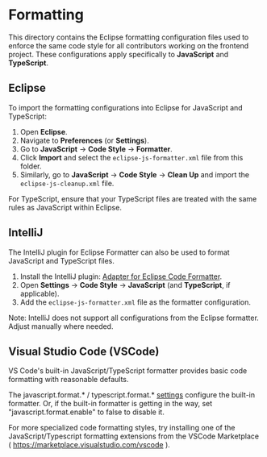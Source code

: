 # Formatting

This directory contains the Eclipse formatting configuration files used to enforce the same code style for all contributors working on the frontend project. These configurations apply specifically to **JavaScript** and **TypeScript**.

## Eclipse
To import the formatting configurations into Eclipse for JavaScript and TypeScript:

1. Open **Eclipse**.
2. Navigate to **Preferences** (or **Settings**).
3. Go to **JavaScript** → **Code Style** → **Formatter**.
4. Click **Import** and select the `eclipse-js-formatter.xml` file from this folder.
5. Similarly, go to **JavaScript** → **Code Style** → **Clean Up** and import the `eclipse-js-cleanup.xml` file.

For TypeScript, ensure that your TypeScript files are treated with the same rules as JavaScript within Eclipse.

## IntelliJ
The IntelliJ plugin for Eclipse Formatter can also be used to format JavaScript and TypeScript files.

1. Install the IntelliJ plugin: [Adapter for Eclipse Code Formatter](https://plugins.jetbrains.com/plugin/6546-adapter-for-eclipse-code-formatter).
2. Open **Settings** → **Code Style** → **JavaScript** (and **TypeScript**, if applicable).
3. Add the `eclipse-js-formatter.xml` file as the formatter configuration.

Note: IntelliJ does not support all configurations from the Eclipse formatter. Adjust manually where needed.

## Visual Studio Code (VSCode)
VS Code's built-in JavaScript/TypeScript formatter provides basic code formatting with reasonable defaults.

The javascript.format.* / typescript.format.* [settings](https://code.visualstudio.com/docs/getstarted/settings) 
configure the built-in formatter. 
Or, if the built-in formatter is getting in the way, set "javascript.format.enable" to false to disable it.

For more specialized code formatting styles, try installing one of the JavaScript/Typescript
formatting extensions from the VSCode Marketplace ( https://marketplace.visualstudio.com/vscode ).
